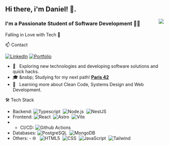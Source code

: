 <h2> Hi there, i'm Daniel! 👋. </h2>

<img align="right" src="https://github-readme-stats.vercel.app/api/top-langs/?username=DaniCoppermind&theme=dracula&show_icons=true&hide_border=true&layout=compact" />

<h3>I'm a Passionate Student of Software Development 👨‍💻</h3>
<p>Falling in Love with Tech 🌱</p>

 📫 Contact

[![LinkedIn](https://img.shields.io/badge/linkedin-%230077B5.svg?style=for-the-badge&logo=linkedin&logoColor=white)](https://www.linkedin.com/in/coppermindev/)
[![Portfolio](https://img.shields.io/badge/Portfolio-8A2BE2?style=for-the-badge&&logoColor=white)](https://daniel-garcia-dev.vercel.app/)

- 🤔 &nbsp; Exploring new technologies and developing software solutions and quick hacks.
- 🎓 &nsbp; Studying for my next path! **[Paris 42](https://42.fr/en/homepage/)**
- 🌱 &nbsp; Learning more about Clean Code, Systems Design and Web Development.

🛠 Tech Stack

- Backend: ![Typescript](https://img.shields.io/badge/-Typescript-05122A?style=flat&logo=typescript)&nbsp; ![Node.js](https://img.shields.io/badge/-Node.js-05122A?style=flat&logo=nodedotjs)&nbsp; ![NestJS](https://img.shields.io/badge/-NestJS-05122A?style=flat&logo=nestjs&logoColor=d9224c)&nbsp;
- Frontend: ![React](https://shields.io/badge/react-black?logo=react&style=flat)&nbsp; ![Astro](https://img.shields.io/badge/-Astro-05122A?style=flat&logo=astro)&nbsp; ![Vite](https://img.shields.io/badge/-Vite-B73BFE?style=flat&logo=vite&logoColor=white)
- - CI/CD: ![Github Actions](https://img.shields.io/badge/-Github%20Actions-05122A?style=flat&logo=github)&nbsp;
- Databases: ![PostgreSQL](https://img.shields.io/badge/-PostgreSQL-05122A?style=flat&logo=postgresql&logoColor=white)&nbsp; ![MongoDB](https://img.shields.io/badge/-MongoDB-05122A?style=flat&logo=mongodb)&nbsp;
- Others: - 🌐 &nbsp; ![HTML5](https://img.shields.io/badge/-HTML5-333333?style=flat&logo=HTML5)&nbsp; ![CSS](https://img.shields.io/badge/-CSS-333333?style=flat&logo=CSS3&logoColor=1572B6)&nbsp; ![JavaScript](https://img.shields.io/badge/-JavaScript-333333?style=flat&logo=javascript)&nbsp; ![Tailwind](https://img.shields.io/badge/tailwindcss-0F172A?&logo=tailwindcss)&nbsp;
